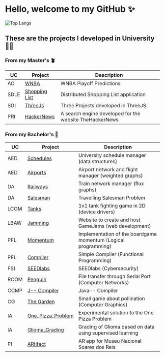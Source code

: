 # Hello, welcome to my GitHub ✨

![Top Langs](https://github-readme-stats.vercel.app/api/top-langs/?username=ArturAlb&theme=tokyonight&exclude_repo=Project-LCOM-MinixSurfers,Project-LCOM-Cuphead,Project-Comp-JmmCompiler,Project-AC-Basketball&include_all_commits=true)

## These are the projects I developed in University 🧑‍🎓

### From my Master's 🪴

| UC   | Project   |Description   |
|------|-----------|--------------|
|AC|[WNBA](https://github.com/Ruben38Esteves/Project-AC-Basketball)|WNBA Playoff Predictions|
|SDLE|[Shopping List](https://github.com/ArturAlb/SDLE-24-25)|Distributed Shopping List application|
|SGI|[ThreeJs](https://github.com/Ruben38Esteves/Project-SGI-ThreeJS)|Three Projects developed in ThreeJS|
|PRI|[HackerNews](https://github.com/Ruben38Esteves/Project-PRI-HackerNews)|A search engine developed for the website TheHackerNews|

### From my Bachelor's 🌱

| UC   | Project   |Description   |
|------|-----------|--------------|
|AED   |[Schedules](https://github.com/ArturAlb/AED-Schedules)  |University schedule manager (data structures)|
|AED   |[Airports](https://github.com/ArturAlb/AED-Airlines)   |Airport network and flight manager (weighted graphs)|
|DA    |[Railways](https://github.com/ArturAlb/DA-Railways)     |Train network manager (flux graphs)|
|DA    |[Salesman](https://github.com/ArturAlb/DA-Travelling_Salesman)   |Travelling Salesman Problem|
|LCOM  |[Tanks](https://github.com/ArturAlb/lcom-22-23) |1v1 tank fighting game in 2D (device drivers)|
|LBAW  |[Jamming](https://github.com/ArturAlb/LBAW-23-24)    |Website to create and host GameJams (web development)|
|PFL  |[Momentum](https://github.com/ArturAlb/PFL)    |Implementation of the boardgame momentum (Logical programming)|
|PFL  |[Compiler](https://github.com/ArturAlb/PFL-Project-2)    |Simple Compiler (Functional Programming)|
|FSI  |[SEEDlabs](https://github.com/ArturAlb/FSI-SEED-LABS-)    |SEEDlabs (Cybersecurity)|
|RCOM   |[Penguin](https://github.com/ArturAlb/RCOM)    |File transfer through Serial Port (Computer Networks)|
|CCMP|[J-- Compiler](https://github.com/ArturAlb/Compiladores-24-25)|Java-- Compiler|
|CG|[The Garden](https://github.com/ArturAlb/cg-23-24)|Small game about pollination (Computer Graphics)|
|IA|[One_Pizza_Problem](https://github.com/ArturAlb/IA-One_Pizza_Problem)|Experimental solution to the One Pizza Problem|
|IA|[Glioma_Grading](https://github.com/ArturAlb/IA-Glioma_Grading)|Grading of Glioma based on data using supervised learning|
|PI|[ARtifact](https://github.com/ArturAlb/PI-24-25)|AR app for Museu Nacional Soares dos Reis|
